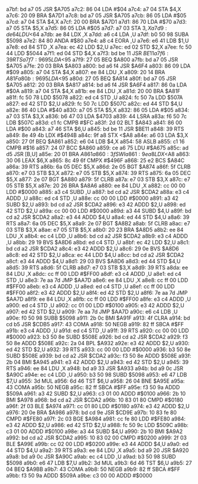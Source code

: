 a7bf: bd a7 05     JSR    $A705
a7c2: 86 04        LDA    #$04
a7c4: a7 04        STA    $4,X
a7c6: 20 09        BRA    $A7D1
a7c8: bd a7 05     JSR    $A705
a7cb: 86 05        LDA    #$05
a7cd: a7 04        STA    $4,X
a7cf: 20 00        BRA    $A7D1
a7d1: 86 70        LDA    #$70
a7d3: a7 05        STA    $5,X
a7d5: 86 05        LDA    #$05
a7d7: a7 03        STA    $3,X
a7d9: de 64        LDU    <$64
a7db: ae 84        LDX    ,X
a7dd: a6 c4        LDA    ,U
a7df: b0 50 98     SUBA   $5098
a7e2: 84 80        ANDA   #$80
a7e4: a8 c4        EORA   ,U
a7e6: e6 41        LDB    $1,U
a7e8: ed 84        STD    ,X
a7ea: ec 42        LDD    $2,U
a7ec: ed 02        STD    $2,X
a7ee: fc 50 44     LDD    $5044
a7f1: ed 04        STD    $4,X
a7f3: bd be 11     JSR    $BE11
a7f6: 39           RTS
a7f7: 96 95        LDA    <$95
a7f9: 27 05        BEQ    $A800
a7fb: bd a7 05     JSR    $A705
a7fe: 20 03        BRA    $A803
a800: bd a6 f4     JSR    $A6F4
a803: 86 09        LDA    #$09
a805: a7 04        STA    $4,X
a807: ee 84        LDU    ,X
a809: 20 14        BRA    $A81F
a80b: 96 95        LDA    <$95
a80d: 27 05        BEQ    $A814
a80f: bd a7 05     JSR    $A705
a812: 20 03        BRA    $A817
a814: bd a6 f4     JSR    $A6F4
a817: 86 0a        LDA    #$0A
a819: a7 04        STA    $4,X
a81b: ee 84        LDU    ,X
a81d: 20 00        BRA    $A81F
a81f: fc 50 78     LDD    $5078
a822: ed c4        STD    ,U
a824: fc 50 7a     LDD    $507A
a827: ed 42        STD    $2,U
a829: fc 50 7c     LDD    $507C
a82c: ed 44        STD    $4,U
a82e: 86 40        LDA    #$40
a830: a7 05        STA    $5,X
a832: 86 05        LDA    #$05
a834: a7 03        STA    $3,X
a836: b6 47 03     LDA    $4703
a839: 44           LSRA
a83a: f6 50 7c     LDB    $507C
a83d: c1 fc        CMPB   #$FC
a83f: 2d 02        BLT    $A843
a841: 86 00        LDA    #$00
a843: a7 46        STA    $6,U
a845: bd be 11     JSR    $BE11
a848: 39           RTS
a849: 8e 49 4b     LDX    #$494B
a84c: 9f a8        STX    <$A8
a84e: a6 03        LDA    $3,X
a850: 27 0f        BEQ    $A861
a852: e6 04        LDB    $4,X
a854: 58           ASLB
a855: c1 16        CMPB   #$16
a857: 24 07        BCC    $A860
a859: ce a6 75     LDU    #$A675
a85c: ad d5        JSR    [B,U]
a85e: 20 01        BRA    $A861
a860: 3f           SWI
a861: 9e a8        LDX    <$A8
a863: 30 06        LEAX   $6,X
a865: 8c 49 6f     CMPX   #$496F
a868: 25 e2        BCS    $A84C
a86a: 39           RTS
a86b: 6a 05        DEC    $5,X
a86d: 2e 05        BGT    $A874
a86f: 5f           CLRB
a870: e7 03        STB    $3,X
a872: e7 05        STB    $5,X
a874: 39           RTS
a875: 6a 05        DEC    $5,X
a877: 2e 07        BGT    $A880
a879: 5f           CLRB
a87a: e7 03        STB    $3,X
a87c: e7 05        STB    $5,X
a87e: 20 26        BRA    $A8A6
a880: ee 84        LDU    ,X
a882: cc 00 00     LDD    #$0000
a885: a3 c4        SUBD   ,U
a887: bd cd a2     JSR    $CDA2
a88a: e3 c4        ADDD   ,U
a88c: ed c4        STD    ,U
a88e: cc 00 00     LDD    #$0000
a891: a3 42        SUBD   $2,U
a893: bd cd a2     JSR    $CDA2
a896: e3 42        ADDD   $2,U
a898: ed 42        STD    $2,U
a89a: cc 00 00     LDD    #$0000
a89d: a3 44        SUBD   $4,U
a89f: bd cd a2     JSR    $CDA2
a8a2: e3 44        ADDD   $4,U
a8a4: ed 44        STD    $4,U
a8a6: 39           RTS
a8a7: 6a 05        DEC    $5,X
a8a9: 2e 07        BGT    $A8B2
a8ab: 5f           CLRB
a8ac: e7 03        STB    $3,X
a8ae: e7 05        STB    $5,X
a8b0: 20 23        BRA    $A8D5
a8b2: ee 84        LDU    ,X
a8b4: ec c4        LDD    ,U
a8b6: bd cd a2     JSR    $CDA2
a8b9: e3 c4        ADDD   ,U
a8bb: 29 19        BVS    $A8D6
a8bd: ed c4        STD    ,U
a8bf: ec 42        LDD    $2,U
a8c1: bd cd a2     JSR    $CDA2
a8c4: e3 42        ADDD   $2,U
a8c6: 29 0e        BVS    $A8D6
a8c8: ed 42        STD    $2,U
a8ca: ec 44        LDD    $4,U
a8cc: bd cd a2     JSR    $CDA2
a8cf: e3 44        ADDD   $4,U
a8d1: 29 03        BVS    $A8D6
a8d3: ed 44        STD    $4,U
a8d5: 39           RTS
a8d6: 5f           CLRB
a8d7: e7 03        STB    $3,X
a8d9: 39           RTS
a8da: ee 84        LDU    ,X
a8dc: cc ff 00     LDD    #$FF00
a8df: e3 c4        ADDD   ,U
a8e1: ed c4        STD    ,U
a8e3: 7e aa 7d     JMP    $AA7D
a8e6: ee 84        LDU    ,X
a8e8: cc ff 00     LDD    #$FF00
a8eb: e3 c4        ADDD   ,U
a8ed: ed c4        STD    ,U
a8ef: cc ff 00     LDD    #$FF00
a8f2: e3 42        ADDD   $2,U
a8f4: ed 42        STD    $2,U
a8f6: 7e aa 7d     JMP    $AA7D
a8f9: ee 84        LDU    ,X
a8fb: cc ff 00     LDD    #$FF00
a8fe: e3 c4        ADDD   ,U
a900: ed c4        STD    ,U
a902: cc 01 00     LDD    #$0100
a905: e3 42        ADDD   $2,U
a907: ed 42        STD    $2,U
a909: 7e aa 7d     JMP    $AA7D
a90c: e6 c4        LDB    ,U
a90e: f0 50 98     SUBB   $5098
a911: 2b 0c        BMI    $A91F
a913: 4f           CLRA
a914: bd cd b5     JSR    $CDB5
a917: 43           COMA
a918: 50           NEGB
a919: 82 ff        SBCA   #$FF
a91b: e3 c4        ADDD   ,U
a91d: ed c4        STD    ,U
a91f: 39           RTS
a920: cc 00 00     LDD    #$0000
a923: b3 50 8e     SUBD   $508E
a926: bd cd a2     JSR    $CDA2
a929: f3 50 8e     ADDD   $508E
a92c: 2a 04        BPL    $A932
a92e: e3 42        ADDD   $2,U
a930: ed 42        STD    $2,U
a932: 39           RTS
a933: cc 00 00     LDD    #$0000
a936: b3 50 8e     SUBD   $508E
a939: bd cd a2     JSR    $CDA2
a93c: f3 50 8e     ADDD   $508E
a93f: 2b 04        BMI    $A945
a941: e3 42        ADDD   $2,U
a943: ed 42        STD    $2,U
a945: 39           RTS
a946: ee 84        LDU    ,X
a948: bd a9 33     JSR    $A933
a94b: bd a9 0c     JSR    $A90C
a94e: ec c4        LDD    ,U
a950: b3 50 98     SUBD   $5098
a953: e6 47        LDB    $7,U
a955: 3d           MUL
a956: 6d 46        TST    $6,U
a958: 26 04        BNE    $A95E
a95a: 43           COMA
a95b: 50           NEGB
a95c: 82 ff        SBCA   #$FF
a95e: f3 50 9a     ADDD   $509A
a961: a3 42        SUBD   $2,U
a963: c3 01 00     ADDD   #$0100
a966: 2b 10        BMI    $A978
a968: bd cd a2     JSR    $CDA2
a96b: 10 83 01 80  CMPD   #$0180
a96f: 2f 03        BLE    $A974
a971: cc 01 80     LDD    #$0180
a974: e3 42        ADDD   $2,U
a976: 20 0e        BRA    $A986
a978: bd cd 9e     JSR    $CD9E
a97b: 10 83 fe 80  CMPD   #$FE80
a97f: 2c 03        BGE    $A984
a981: cc fe 80     LDD    #$FE80
a984: e3 42        ADDD   $2,U
a986: ed 42        STD    $2,U
a988: fc 50 9c     LDD    $509C
a98b: c3 01 00     ADDD   #$0100
a98e: a3 44        SUBD   $4,U
a990: 2b 10        BMI    $A9A2
a992: bd cd a2     JSR    $CDA2
a995: 10 83 02 00  CMPD   #$0200
a999: 2f 03        BLE    $A99E
a99b: cc 02 00     LDD    #$0200
a99e: e3 44        ADDD   $4,U
a9a0: ed 44        STD    $4,U
a9a2: 39           RTS
a9a3: ee 84        LDU    ,X
a9a5: bd a9 20     JSR    $A920
a9a8: bd a9 0c     JSR    $A90C
a9ab: ec c4        LDD    ,U
a9ad: b3 50 98     SUBD   $5098
a9b0: e6 47        LDB    $7,U
a9b2: 3d           MUL
a9b3: 6d 46        TST    $6,U
a9b5: 27 04        BEQ    $A9BB
a9b7: 43           COMA
a9b8: 50           NEGB
a9b9: 82 ff        SBCA   #$FF
a9bb: f3 50 9a     ADDD   $509A
a9be: c3 00 00     ADDD   #$0000

